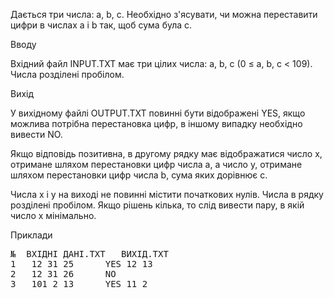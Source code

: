 <p>Дається три числа: a, b, c. Необхідно з'ясувати, чи можна переставити цифри в числах a і b так, щоб сума була c.</p>
<p>Вводу</p>
<p>Вхідний файл INPUT.TXT має три цілих числа: a, b, c (0 ≤ a, b, c < 109). Числа розділені пробілом.</p>
<p>Вихід</p>
<p>У вихідному файлі OUTPUT.TXT повинні бути відображені YES, якщо можлива потрібна перестановка цифр, в іншому випадку необхідно вивести NO. </p>
<p>Якщо відповідь позитивна, в другому рядку має відображатися число x, отримане шляхом перестановки цифр числа a, а число y, отримане шляхом перестановки цифр числа b, сума яких дорівнює c.</p>
<p>Числа x і y на виході не повинні містити початкових нулів. Числа в рядку розділені пробілом. Якщо рішень кілька, то слід вивести пару, в якій число х мінімально.</p>
<p>Приклади</p>
<pre>№	ВХІДНІ ДАНІ.TXT	  ВИХІД.TXT
1	12 31 25	  YES 12 13
2	12 31 26	  NO
3	101 2 13	  YES 11 2</pre>
